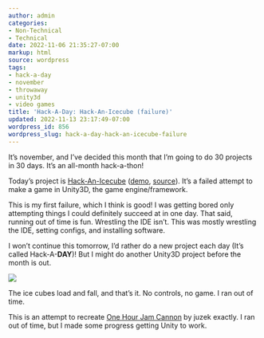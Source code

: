 ```yaml
---
author: admin
categories:
- Non-Technical
- Technical
date: 2022-11-06 21:35:27-07:00
markup: html
source: wordpress
tags:
- hack-a-day
- november
- throwaway
- unity3d
- video games
title: 'Hack-A-Day: Hack-An-Icecube (failure)'
updated: 2022-11-13 23:17:49-07:00
wordpress_id: 856
wordpress_slug: hack-a-day-hack-an-icecube-failure
---
```

It’s november, and I’ve decided this month that I’m going to do 30 projects in 30 days. It’s an all-month hack-a-thon!

Today’s project is [Hack-An-Icecube](https://tilde.za3k.com/hackaday/icecube/) ([demo](https://tilde.za3k.com/hackaday/icecube/), [source](https://github.com/za3k/day06_icecube)). It’s a failed attempt to make a game in Unity3D, the game engine/framework.

This is my first failure, which I think is good! I was getting bored only attempting things I could definitely succeed at in one day. That said, running out of time is fun. Wrestling the IDE isn’t. This was mostly wrestling the IDE, setting configs, and installing software.

I won’t continue this tomorrow, I’d rather do a new project each day (It’s called Hack-A-**DAY**)! But I might do another Unity3D project before the month is out.

[![](https://blog.za3k.com/wp-content/uploads/2022/11/screenshot-6.png)](https://tilde.za3k.com/hackaday/icecube/)

The ice cubes load and fall, and that’s it. No controls, no game. I ran out of time.

This is an attempt to recreate [One Hour Jam Cannon](https://juzek.itch.io/one-hour-jam-cannon) by juzek exactly. I ran out of time, but I made some progress getting Unity to work.

